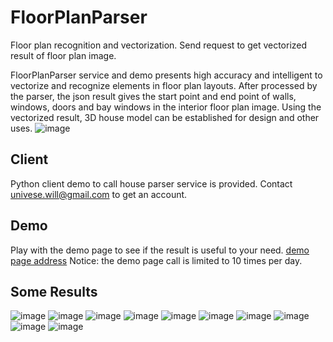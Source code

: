 # FloorPlanParser
Floor plan recognition and vectorization. Send request to get vectorized result of floor plan image.

FloorPlanParser service and demo presents high accuracy and intelligent to vectorize and recognize elements in floor plan layouts. After processed by the  parser, the json result gives the start point and end point of walls, windows, doors and bay windows in the interior floor plan image. Using the vectorized result, 3D house model can be established for design and other uses.
![image](https://github.com/universewill/FloorPlanParser/blob/main/771.jpg.jpg)

## Client
Python client demo to call house parser service is provided. Contact univese.will@gmail.com to get an account.

## Demo
Play with the demo page to see if the result is useful to your need.
[demo page address](http://222.67.185.0:9595/floor_plan_parser_demo)
Notice: the demo page call is limited to 10 times per day.

## Some Results
![image](https://github.com/universewill/FloorPlanParser/blob/main/1178.jpg.jpg)
![image](https://github.com/universewill/FloorPlanParser/blob/main/415.jpg.jpg)
![image](https://github.com/universewill/FloorPlanParser/blob/main/599.jpg.jpg)
![image](https://github.com/universewill/FloorPlanParser/blob/main/1023.jpg.jpg)
![image](https://github.com/universewill/FloorPlanParser/blob/main/602.jpg.jpg)
![image](https://github.com/universewill/FloorPlanParser/blob/main/762.jpg.jpg)
![image](https://github.com/universewill/FloorPlanParser/blob/main/764.jpg.jpg)
![image](https://github.com/universewill/FloorPlanParser/blob/main/771.jpg.jpg)
![image](https://github.com/universewill/FloorPlanParser/blob/main/776.jpg.jpg)
![image](https://github.com/universewill/FloorPlanParser/blob/main/983.jpg.jpg)
